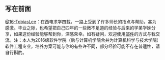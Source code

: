 ## 写在前面


[@16-TobiasLee](http://leili.site)：在西电求学四载，一路上受到了许多师长的指点与帮助，甚为感激。毕业之际，也希望把自己四年的一些微不足道的经验与后来的学弟学妹分享，如果这份经验能够帮到你，深感荣幸。如有疑问，欢迎使用[邮件](mailto:tobiaslee@foxmail.com)的方式与我交流。注：本人为2016级软件学院（后与计算机学院合并为计算机科学与技术学院）软件工程专业，培养方案可能与你的有些许不同，部分经验可能不存在普适性，请自行斟酌。
